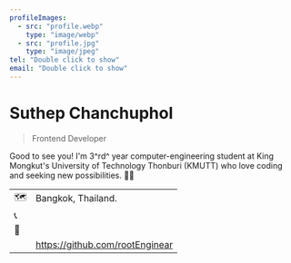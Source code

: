 ```yaml
---
profileImages:
  - src: "profile.webp"
    type: "image/webp"
  - src: "profile.jpg"
    type: "image/jpeg"
tel: "Double click to show"
email: "Double click to show"
---
```


<div class="cols"><div class="col- col-xs-12 col-md-7 col-lg-8 col-9">

# Suthep Chanchuphol

> Frontend Developer

Good to see you! I'm 3^rd^ year computer-engineering student at King Mongkut's University of Technology Thonburi (KMUTT) who love coding and seeking new possibilities. 👨‍💻

<table>
  <tbody>
    <tr>
      <td class="text-center" aria-hidden="true">
        🗺&#xFE0F;
      </td>
      <td class="pl-1">Bangkok, Thailand.</td>
    </tr>
    <tr>
      <td class="text-center" aria-hidden="true">
        📞&#xFE0F;
      </td>
      <td class="pl-1">
        <app-hidden data="(+66) 868 343 127"></app-hidden>
      </td>
    </tr>
    <tr>
      <td class="text-center" aria-hidden="true">
        📧&#xFE0F;
      </td>
      <td class="pl-1">
        <app-hidden data="suthep.chanchuphol(at)outlook.com"></app-hidden>
      </td>
    </tr>
    <tr>
      <td aria-hidden="true">
        <m-picture :data-images="[{src:'github.svg',type:'image/svg+xml'}]" alt="GitHub" base-path="" block img-style="width:.9rem;margin:auto"></m-picture>
      </td>
      <td class="pl-1">
        <a href="https://github.com/rootEnginear"
          rel="nofollow,noopener,noreferrer"
          target="_blank"
        >https://github.com/rootEnginear</a>
      </td>
    </tr>
  </tbody>
</table>

</div><div class="col- col-xs-12 col-md-5 col-lg-4 col-3 d-flex" style="align-items:center">

<m-picture :data-images="profileImages" alt="Suthep Chanchuphol" base-path="" responsive img-class="s-circle"></m-picture>

</div></div>
